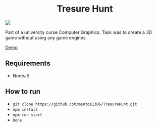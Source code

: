 <h1 align="center">
  Tresure Hunt
</h1>

[![](https://user-images.githubusercontent.com/1910649/34690841-fa44ab2c-f4ba-11e7-87be-979667c628c9.png)](https://mentos1386.github.io/TresureHunt/)

Part of a university curse Computer Graphics. Task was to create a 3D game without using any game engines.

[Demo](https://mentos1386.github.io/TresureHunt/)

## Requirements

 * NodeJS


## How to run

 * `git clone https://github.com/mentos1386/TresureHunt.git`
 * `npm install`
 * `npm run start`
 * `Done`
